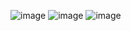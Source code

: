![image](https://github.com/zakaria0101echifaouy/Problem-Solving-HackerRank/assets/108145379/1bd0f3fb-5f5d-4e2b-92b9-ff76ed3a906a)
![image](https://github.com/zakaria0101echifaouy/Problem-Solving-HackerRank/assets/108145379/a625de8e-af71-43cc-a103-0580be05f951)
![image](https://github.com/zakaria0101echifaouy/Problem-Solving-HackerRank/assets/108145379/8f8ed5e3-72bc-42aa-aa4e-da318553e8d2)
